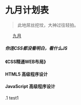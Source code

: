 <h1>九月计划表</h1>
<blockquote>
<p>此地屌丝挖坟，大神过往轻拍。</p>
</blockquote>
<ul class="task-list">
<li><a href="#September">九月</a></li>
</ul>
<h5>你连CSS都没看明白，看什么JS</h5>
<h4>《CSS精通WEB布局》</h4>
<h4>HTML5 高级程序设计</h4>
<h4>JavaScript 高级程序设计</h4>
<p>.1  test1</p>
